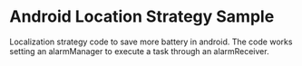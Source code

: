 Android Location Strategy Sample
=============================
Localization strategy code to save more battery in android. The code works setting an alarmManager to execute a task through an alarmReceiver.
